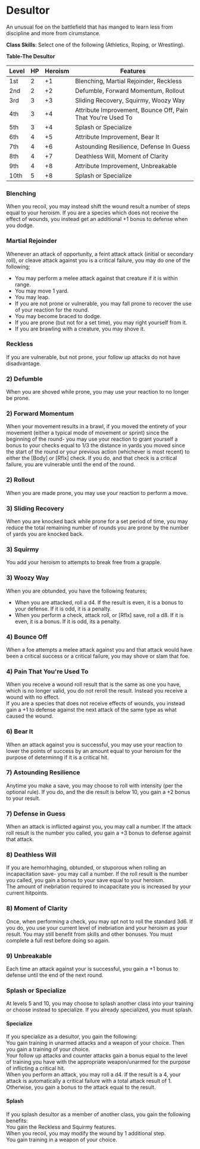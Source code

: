 # Desultor
An unusual foe on the battlefield that has manged to learn less from discipline and more from cirumstance. 

**Class Skills**: Select one of the following (Athletics, Roping, or Wrestling).

**Table-The Desultor**

| Level | HP | Heroism  | Features                                          |
|-------|----|----------|---------------------------------------------------|
| 1st   | 2  |    +1    | Blenching, Martial Rejoinder, Reckless            |
| 2nd   | 2  |    +2    | Defumble, Forward Momentum, Rollout               |
| 3rd   | 3  |    +3    | Sliding Recovery, Squirmy, Woozy Way              |
| 4th   | 3  |    +4    | Attribute Improvement, Bounce Off, Pain That You're Used To |
| 5th   | 3  |    +4    | Splash or Specialize                              |
| 6th   | 4  |    +5    | Attribute Improvement, Bear It                    |
| 7th   | 4  |    +6    | Astounding Resilience, Defense In Guess           |
| 8th   | 4  |    +7    | Deathless Will, Moment of Clarity                 |
| 9th   | 4  |    +8    | Attribute Improvement, Unbreakable                |
| 10th  | 5  |    +8    | Splash or Specialize                              |

### Blenching
When you recoil, you may instead shift the wound result a number of steps equal to your heroism. If you are a species which does not receive the effect of wounds, you instead get an additional +1 bonus to defense when you dodge.

### Martial Rejoinder
Whenever an attack of opportunity, a feint attack attack (initial or secondary roll), or cleave attack against you is a critical failure, you may do one of the following;  
* You may perform a melee attack against that creature if it is within range.
* You may move 1 yard.
* You may leap.
* If you are not prone or vulnerable, you may fall prone to recover the use of your reaction for the round.
* You may become braced to dodge.
* If you are prone (but not for a set time), you may right yourself from it.
* If you are brawling with a creature, you may shove it.

### Reckless
If you are vulnerable, but not prone, your follow up attacks do not have disadvantage.

### 2) Defumble
When you are shoved while prone, you may use your reaction to no longer be prone.

### 2) Forward Momentum
When your movement results in a brawl, if you moved the entirety of your movement (either a typical mode of movement or sprint) since the beginning of the round- you may use your reaction to grant yourself a bonus to your checks equal to 1/3 the distance in yards you moved since the start of the round or your previous action (whichever is most recent) to either the [Body] or [Rflx] check. If you do, and that check is a critical failure, you are vulnerable until the end of the round.

### 2) Rollout
When you are made prone, you may use your reaction to perform a move.

### 3) Sliding Recovery
When you are knocked back while prone for a set period of time, you may reduce the total remaining number of rounds you are prone by the number of yards you are knocked back.

### 3) Squirmy
You add your heroism to attempts to break free from a grapple.

### 3) Woozy Way
When you are obtunded, you have the following features;  
* When you are attacked, roll a d4. If the result is even, it is a bonus to your defense. If it is odd, it is a penalty.
* When you perform a check, attack roll, or [Rflx] save, roll a d8. If it is even, it is a bonus. If it is odd, its a penalty.

### 4) Bounce Off
When a foe attempts a melee attack against you and that attack would have been a critical success or a critical failure, you may shove or slam that foe.  

### 4) Pain That You're Used To
When you receive a wound roll result that is the same as one you have, which is no longer valid, you do not reroll the result. Instead you receive a wound with no effect.  
If you are a species that does not receive effects of wounds, you instead gain a +1 to defense against the next attack of the same type as what caused the wound.

### 6) Bear It
When an attack against you is successful, you may use your reaction to lower the points of success by an amount equal to your heroism for the purpose of determinng if it is a critical hit.

### 7) Astounding Resilience
Anytime you make a save, you may choose to roll with intensity (per the optional rule). If you do, and the die result is below 10, you gain a +2 bonus to your result.

### 7) Defense in Guess
When an attack is inflicted against you, you may call a number. If the attack roll result is the number you called, you gain a +3 bonus to defense against that attack.

### 8) Deathless Will
If you are hemorhhaging, obtunded, or stuporous when rolling an incapacitation save- you may call a number. If the roll result is the number you called, you gain a bonus to your save equal to your heroism.  
The amount of inebriation required to incapacitate you is increased by your current hitpoints.

### 8) Moment of Clarity
Once, when performing a check, you may opt not to roll the standard 3d6. If you do, you use your current level of inebriation and your heroism as your result. You may still benefit from skills and other bonuses. You must complete a full rest before doing so again.

### 9) Unbreakable
Each time an attack against your is successful, you gain a +1 bonus to defense until the end of the next round.

### Splash or Specialize
At levels 5 and 10, you may choose to splash another class into your training or choose instead to specialize. If you already specialized, you must splash.

#### Specialize
If you specialize as a desultor, you gain the following:  
You gain training in unarmed attacks and a weapon of your choice. Then you gain a training of your choice.  
Your follow up attacks and counter attacks gain a bonus equal to the level of training you have with the appropriate weapon/unarmed for the purpose of inflicting a critical hit.  
When you perform an attack, you may roll a d4. If the result is a 4, your attack is automatically a critical failure with a total attack result of 1. Otherwise, you gain a bonus to the attack equal to the result.

#### Splash
If you splash desultor as a member of another class, you gain the following benefits:  
You gain the Reckless and Squirmy features.  
When you recoil, you may modify the wound by 1 additional step.  
You gain training in a weapon of your choice.
